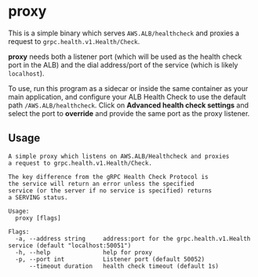 # proxy

This is a simple binary which serves `AWS.ALB/healthcheck` and proxies a request to `grpc.health.v1.Health/Check`.

**proxy** needs both a listener port (which will be used as the health check port in the ALB) and the dial address/port of the service (which is likely `localhost`).

To use, run this program as a sidecar or inside the same container as your main application, and configure your ALB Health Check to use the default path `/AWS.ALB/healthcheck`. Click on **Advanced health check settings** and select the port to **override** and provide the same port as the proxy listener.

## Usage

```
A simple proxy which listens on AWS.ALB/Healthcheck and proxies
a request to grpc.health.v1.Health/Check.

The key difference from the gRPC Health Check Protocol is
the service will return an error unless the specified
service (or the server if no service is specified) returns
a SERVING status.

Usage:
  proxy [flags]

Flags:
  -a, --address string     address:port for the grpc.health.v1.Health service (default "localhost:50051")
  -h, --help               help for proxy
  -p, --port int           Listener port (default 50052)
      --timeout duration   health check timeout (default 1s)
```